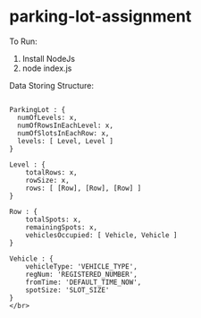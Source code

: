 # parking-lot-assignment



To Run:
1. Install NodeJs
2. node index.js

Data Storing Structure:

```

ParkingLot : {
  numOfLevels: x,
  numOfRowsInEachLevel: x,
  numOfSlotsInEachRow: x,
  levels: [ Level, Level ] 
}

Level : { 
    totalRows: x, 
    rowSize: x, 
    rows: [ [Row], [Row], [Row] ] 
}

Row : {
    totalSpots: x, 
    remainingSpots: x,
    vehiclesOccupied: [ Vehicle, Vehicle ] 
}

Vehicle : {
    vehicleType: 'VEHICLE_TYPE',
    regNum: 'REGISTERED_NUMBER',
    fromTime: 'DEFAULT_TIME_NOW',
    spotSize: 'SLOT_SIZE'
}
</br>
